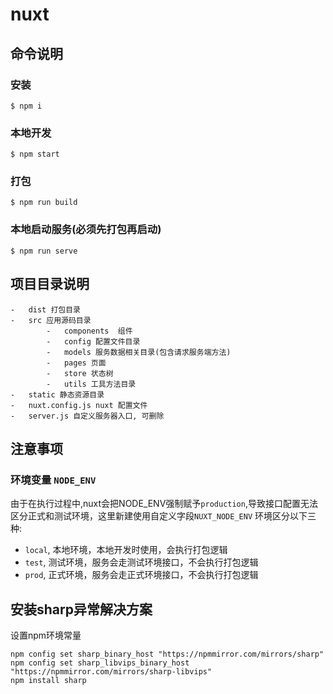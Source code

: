 # nuxt

## 命令说明

### 安装

```
$ npm i
```

### 本地开发

```
$ npm start
```

### 打包

```
$ npm run build
```

### 本地启动服务(必须先打包再启动)

```
$ npm run serve
```

## 项目目录说明
```
-   dist 打包目录
-   src 应用源码目录
        -   components  组件
        -   config 配置文件目录
        -   models 服务数据相关目录(包含请求服务端方法)
        -   pages 页面
        -   store 状态树
        -   utils 工具方法目录
-   static 静态资源目录
-   nuxt.config.js nuxt 配置文件
-   server.js 自定义服务器入口, 可删除
```
## 注意事项
### 环境变量 `NODE_ENV`
由于在执行过程中,nuxt会把NODE_ENV强制赋予`production`,导致接口配置无法区分正式和测试环境，这里新建使用自定义字段`NUXT_NODE_ENV`
环境区分以下三种:
- `local`, 本地环境，本地开发时使用，会执行打包逻辑
- `test`, 测试环境，服务会走测试环境接口，不会执行打包逻辑
- `prod`, 正式环境，服务会走正式环境接口，不会执行打包逻辑

## 安装sharp异常解决方案
设置npm环境常量
```
npm config set sharp_binary_host "https://npmmirror.com/mirrors/sharp"
npm config set sharp_libvips_binary_host "https://npmmirror.com/mirrors/sharp-libvips"
npm install sharp
```